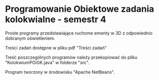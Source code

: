 # Programowanie Obiektowe zadania kolokwialne - semestr 4 

Proste programy przedstawiające ruchome ementy w 3D z odpowiednio dobranym oświetleniem.

Treści zadań dostępne w pliku pdf "Treści zadań"

Treść poszczególnych programów należy przekopiować do pliku "KolokwiumPOiGK.java" w folderze "src".

Program tworzony w środowisku "Apache NetBeans".
